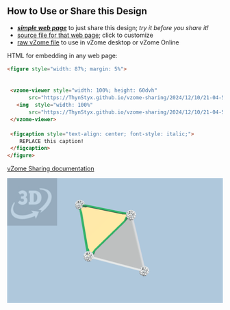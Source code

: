 
## How to Use or Share this Design

 - [***simple web page***](<https://ThynStyx.github.io/vzome-sharing/2024/12/10/21-04-57-Golden-J12-Triangular-dipyramid/>) to just share this design; *try it before you share it!*
 - [source file for that web page](<https://github.com/ThynStyx/vzome-sharing/edit/main/2024/12/10/21-04-57-Golden-J12-Triangular-dipyramid/index.md>); click to customize
 - [raw vZome file](<https://raw.githubusercontent.com/ThynStyx/vzome-sharing/main/2024/12/10/21-04-57-Golden-J12-Triangular-dipyramid/Golden-J12-Triangular-dipyramid.vZome>) to use in vZome desktop or vZome Online
 
 HTML for embedding in any web page:
 ```html
<figure style="width: 87%; margin: 5%">
  
  
  <vzome-viewer style="width: 100%; height: 60dvh" 
        src="https://ThynStyx.github.io/vzome-sharing/2024/12/10/21-04-57-Golden-J12-Triangular-dipyramid/Golden-J12-Triangular-dipyramid.vZome" >
    <img  style="width: 100%"
        src="https://ThynStyx.github.io/vzome-sharing/2024/12/10/21-04-57-Golden-J12-Triangular-dipyramid/Golden-J12-Triangular-dipyramid.png" >
  </vzome-viewer>

  <figcaption style="text-align: center; font-style: italic;">
     REPLACE this caption!
  </figcaption>
</figure>

 ```

[vZome Sharing documentation](https://vzome.github.io/vzome/sharing.html#how-it-works)

![Image](<Golden-J12-Triangular-dipyramid.png>)

